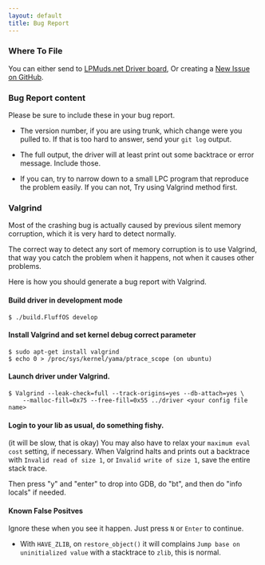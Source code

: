 ```yaml
---
layout: default
title: Bug Report
---
```


### Where To File

You can either send to [LPMuds.net Driver board](http://lpmuds.net/smf/index.php?board=2.0), Or creating a [New Issue on GitHub](https://github.com/fluffos/fluffos/issues?direction=desc&milestone=none&sort=popularity&state=open).

### Bug Report content

Please be sure to include these in your bug report.

- The version number, if you are using trunk, which change were you pulled to. If that is too hard to answer, send your `git log` output.

- The full output, the driver will at least print out some backtrace or error message. Include those.

- If you can, try to narrow down to a small LPC program that reproduce the
  problem easily. If you can not, Try using Valgrind method first.

### Valgrind

Most of the crashing bug is actually caused by previous silent memory corruption, which it is very hard to detect normally.

The correct way to detect any sort of memory corruption is to use Valgrind, that way you catch the problem when it happens, not when it causes other problems.

Here is how you should generate a bug report with Valgrind.

#### Build driver in development mode

```
$ ./build.FluffOS develop
```

#### Install Valgrind and set kernel debug correct parameter

```
$ sudo apt-get install valgrind
$ echo 0 > /proc/sys/kernel/yama/ptrace_scope (on ubuntu)
```

#### Launch driver under Valgrind.

    $ Valgrind --leak-check=full --track-origins=yes --db-attach=yes \
        --malloc-fill=0x75 --free-fill=0x55 ../driver <your config file name>

#### Login to your lib as usual, do something fishy.

(it will be slow, that is okay) You may also have to relax your `maximum eval cost`
setting, if necessary. When Valgrind halts and prints out a backtrace with `Invalid read of size 1`, or `Invalid write of size 1`, save the entire stack trace.

Then press "y" and "enter" to drop into GDB, do "bt", and then do "info locals"
if needed.

#### Known False Positves

Ignore these when you see it happen. Just press `N` or `Enter` to continue.

- With `HAVE_ZLIB`, on `restore_object()` it will complains `Jump base on uninitialized value` with a stacktrace to `zlib`, this is normal.

